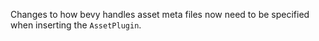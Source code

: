 Changes to how bevy handles asset meta files now need to be specified when inserting the `AssetPlugin`.
